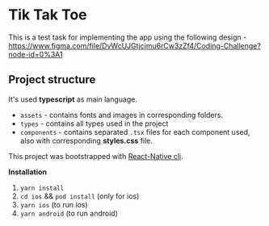 # Tik Tak Toe

This is a test task for implementing the app using the following design - https://www.figma.com/file/DvWcUJGtjcjmu6rCw3zZf4/Coding-Challenge?node-id=0%3A1


## Project structure
It's used **typescript** as main language.
- `assets` - contains fonts and images in corresponding folders.
- `types` - contains all types used in the project 
- `components` - contains separated `.tsx` files for each component used, also with corresponding **styles.css** file.

This project was bootstrapped with [React-Native cli](https://github.com/facebook/react-native-cli).

**Installation**
1. `yarn install`
2. `cd ios` && `pod install` (only for ios)
3. `yarn ios` (to run ios)
4. `yarn android` (to run android)
